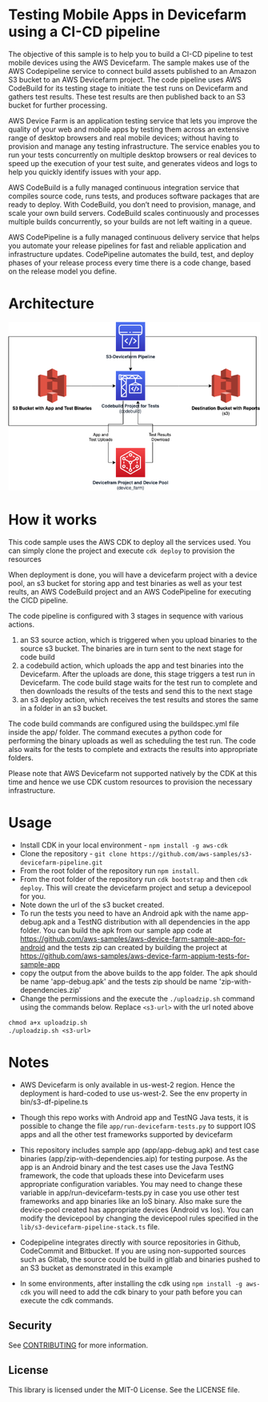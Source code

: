 # Testing Mobile Apps in Devicefarm using a CI-CD pipeline

The objective of this sample is to help you to build a CI-CD pipeline to test mobile devices using the AWS Devicefarm. The sample makes use of the AWS Codepipeline service to connect build assets published to an Amazon S3 bucket to an AWS Devicefarm project. The code pipeline uses AWS CodeBuild for its testing stage to initiate the test runs on Devicefarm and gathers test results. These test results are then published back to an S3 bucket for further processing.

AWS Device Farm is an application testing service that lets you improve the quality of your web and mobile apps by testing them across an extensive range of desktop browsers and real mobile devices; without having to provision and manage any testing infrastructure. The service enables you to run your tests concurrently on multiple desktop browsers or real devices to speed up the execution of your test suite, and generates videos and logs to help you quickly identify issues with your app.

AWS CodeBuild is a fully managed continuous integration service that compiles source code, runs tests, and produces software packages that are ready to deploy. With CodeBuild, you don’t need to provision, manage, and scale your own build servers. CodeBuild scales continuously and processes multiple builds concurrently, so your builds are not left waiting in a queue. 

AWS CodePipeline is a fully managed continuous delivery service that helps you automate your release pipelines for fast and reliable application and infrastructure updates. CodePipeline automates the build, test, and deploy phases of your release process every time there is a code change, based on the release model you define.

# Architecture

![S3 Devicefarm Pipeline](./devicefarm-cicd.png)

# How it works

This code sample uses the AWS CDK to deploy all the services used. You can simply clone the project and execute `cdk deploy` to provision the resources

When deployment is done, you will have a devicefarm project with a device pool, an s3 bucket for storing app and test binaries as well as your test reults, an AWS CodeBuild project and an AWS CodePipeline for executing the CICD pipeline. 

The code pipeline is configured with 3 stages in sequence with various actions.

1. an S3 source action, which is triggered when you upload binaries to the source s3 bucket. The binaries are in turn sent to the next stage for code build 
2. a codebuild action, which uploads the app and test binaries into the Devicefarm. After the uploads are done, this stage triggers a test run in Devicefarm. The code build stage waits for the test run to complete and then downloads the results of the tests and send this to the next stage
3. an s3 deploy action, which receives the test results and stores the same in a folder in an s3 bucket.

The code build commands are configured using the buildspec.yml file inside the app/ folder. The command executes a python code for performing the binary uploads as well as scheduling the test run. The code also waits for the tests to complete and extracts the results into appropriate folders.

Please note that AWS Devicefarm not supported natively by the CDK at this time and hence we use CDK custom resources to provision the necessary infrastructure.

# Usage

- Install CDK in your local environment - `npm install -g aws-cdk`
- Clone the repository - `git clone https://github.com/aws-samples/s3-devicefarm-pipeline.git`
- From the root folder of the repository run `npm install`.
- From the root folder of the repository run `cdk bootstrap` and then `cdk deploy`. This will create the devicefarm project and setup a devicepool for you. 
- Note down the url of the s3 bucket created. 
- To run the tests you need to have an Android apk with the name app-debug.apk and a TestNG distribution with all dependencies in the app folder. You can build the apk from our sample app code at  https://github.com/aws-samples/aws-device-farm-sample-app-for-android and the tests zip can created by building the project at https://github.com/aws-samples/aws-device-farm-appium-tests-for-sample-app
- copy the output from the above builds to the app folder. The apk should be name 'app-debug.apk' and the tests zip should be name 'zip-with-dependencies.zip'
- Change the permissions and the execute the `./uploadzip.sh` command using the commands below. Replace `<s3-url>` with the url noted above 
```
chmod a+x uploadzip.sh
./uploadzip.sh <s3-url>
``` 
 
# Notes

- AWS Devicefarm is only available in us-west-2 region. Hence the deployment is hard-coded to use us-west-2. See the env property in bin/s3-df-pipeline.ts

- Though this repo works with Android app and TestNG Java tests, it is possible to change the file `app/run-devicefarm-tests.py` to support IOS apps and all the other test frameworks supported by devicefarm

- This repository includes sample app (app/app-debug.apk) and test case binaries (app/zip-with-dependencies.aip) for testing purpose. As the app is an Android binary and the test cases use the Java TestNG framework, the code that uploads these into Devicefarm uses appropriate configuration variables. You may need to change these variable in app/run-devicefarm-tests.py in case you use other test frameworks and app binaries like an IoS binary. Also make sure the device-pool created has appropriate devices (Android vs Ios). You can modify the devicepool by changing the devicepool rules specified in the `lib/s3-devicefarm-pipeline-stack.ts` file.

- Codepipeline integrates directly with source repositories in Github, CodeCommit and Bitbucket. If you are using non-supported sources such as Gitlab, the source could be build in gitlab and binaries pushed to an S3 bucket as demonstrated in this example
- In some environments, after installing the cdk using `npm install -g aws-cdk` you will need to add the cdk binary to your path before you can execute the cdk commands.

## Security

See [CONTRIBUTING](CONTRIBUTING.md#security-issue-notifications) for more information.

## License

This library is licensed under the MIT-0 License. See the LICENSE file.

